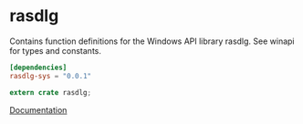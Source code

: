 # rasdlg #
Contains function definitions for the Windows API library rasdlg. See winapi for types and constants.

```toml
[dependencies]
rasdlg-sys = "0.0.1"
```

```rust
extern crate rasdlg;
```

[Documentation](https://retep998.github.io/doc/winapi/rasdlg/)
